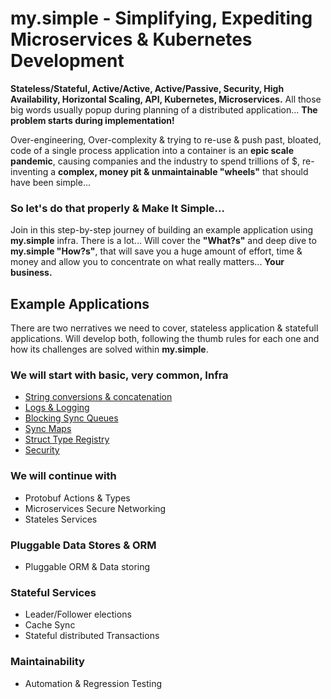 # my.simple - Simplifying, Expediting Microservices & Kubernetes Development
**Stateless/Stateful, Active/Active, Active/Passive, Security, High Availability, Horizontal Scaling, API, Kubernetes, Microservices.** All those big words usually popup during planning of a distributed application... 
**The problem starts during implementation!** 

Over-engineering, Over-complexity & trying to re-use & push past, bloated, code of a single process application into a container is an **epic scale pandemic**, 
causing companies and the industry to spend trillions of $, re-inventing a **complex, money pit & unmaintainable "wheels"** that should have been simple...

### So let's do that properly & Make It Simple... ### 
Join in this step-by-step journey of building an example application using **my.simple** infra. There is a lot... Will cover the **"What?s"** and deep dive to **my.simple "How?s"**, that will save you a huge amount of effort, time & money and allow you to concentrate on what really matters... **Your business.**  

## Example Applications ##
There are two nerratives we need to cover, stateless application & statefull applications. 
Will develop both, following the thumb rules for each one and how its challenges are solved within **my.simple**. 

### We will start with basic, very common, Infra
* [String conversions & concatenation](https://github.com/saichler/my.simple/tree/main/go/utils/strng)
* [Logs & Logging](https://github.com/saichler/my.simple/tree/main/go/utils/logs)
* [Blocking Sync Queues](https://github.com/saichler/my.simple/tree/main/go/utils/queues)
* [Sync Maps](https://github.com/saichler/my.simple/tree/main/go/utils/maps)
* [Struct Type Registry](https://github.com/saichler/my.simple/tree/main/go/utils/registry)
* [Security](https://github.com/saichler/my.simple/tree/main/go/security)

### We will continue with
* Protobuf Actions & Types
* Microservices Secure Networking
* Stateles Services

### Pluggable Data Stores & ORM
* Pluggable ORM & Data storing

### Stateful Services
* Leader/Follower elections
* Cache Sync
* Stateful distributed Transactions

### Maintainability
* Automation & Regression Testing
